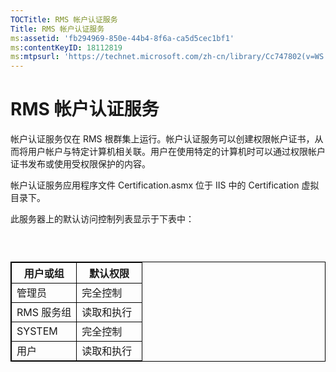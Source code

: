 ```yaml
---
TOCTitle: RMS 帐户认证服务
Title: RMS 帐户认证服务
ms:assetid: 'fb294969-850e-44b4-8f6a-ca5d5cec1bf1'
ms:contentKeyID: 18112819
ms:mtpsurl: 'https://technet.microsoft.com/zh-cn/library/Cc747802(v=WS.10)'
---
```


RMS 帐户认证服务
================

帐户认证服务仅在 RMS 根群集上运行。帐户认证服务可以创建权限帐户证书，从而将用户帐户与特定计算机相关联。用户在使用特定的计算机时可以通过权限帐户证书发布或使用受权限保护的内容。

帐户认证服务应用程序文件 Certification.asmx 位于 IIS 中的 Certification 虚拟目录下。

此服务器上的默认访问控制列表显示于下表中：

###  

 
<table style="border:1px solid black;">
<colgroup>
<col width="50%" />
<col width="50%" />
</colgroup>
<thead>
<tr class="header">
<th style="border:1px solid black;" >用户或组</th>
<th style="border:1px solid black;" >默认权限</th>
</tr>
</thead>
<tbody>
<tr class="odd">
<td style="border:1px solid black;">管理员</td>
<td style="border:1px solid black;">完全控制</td>
</tr>
<tr class="even">
<td style="border:1px solid black;">RMS 服务组</td>
<td style="border:1px solid black;">读取和执行</td>
</tr>
<tr class="odd">
<td style="border:1px solid black;">SYSTEM</td>
<td style="border:1px solid black;">完全控制</td>
</tr>
<tr class="even">
<td style="border:1px solid black;">用户</td>
<td style="border:1px solid black;">读取和执行</td>
</tr>
</tbody>
</table>
